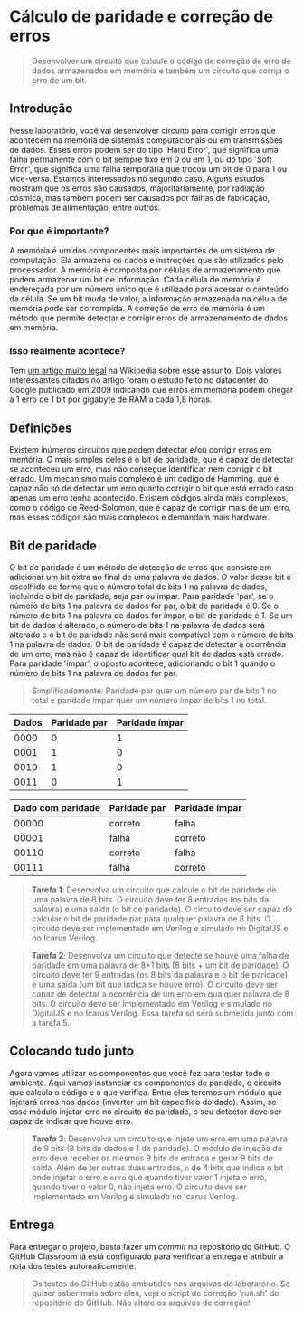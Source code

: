 # Cálculo de paridade e correção de erros

> Desenvolver um circuito que calcule o código de correção de erro de dados armazenados em memória e também um circuito que corrija o erro de um bit.

## Introdução

Nesse laboratório, você vai desenvolver circuito para corrigir erros que acontecem na memória de sistemas computacionais ou em transmissões de dados. Esses erros podem ser do tipo 'Hard Error', que significa uma falha permanente com o bit sempre fixo em 0 ou em 1, ou do tipo 'Soft Error', que significa uma falha temporária que trocou um bit de 0 para 1 ou vice-versa. Estamos interessados no segundo caso. Alguns estudos mostram que os erros são causados, majoritariamente, por radiação cósmica, mas também podem ser causados por falhas de fabricação, problemas de alimentação, entre outros. 

### Por que é importante?

A memória é um dos componentes mais importantes de um sistema de computação. Ela armazena os dados e instruções que são utilizados pelo processador. A memória é composta por células de armazenamento que podem armazenar um bit de informação. Cada célula de memória é endereçada por um número único que é utilizado para acessar o conteúdo da célula. Se um bit muda de valor, a informação armazenada na célula de memória pode ser corrompida. A correção de erro de memória é um método que permite detectar e corrigir erros de armazenamento de dados em memória.

### Isso realmente acontece?

Tem [um artigo muito legal](https://en.wikipedia.org/wiki/ECC_memory) na Wikipedia sobre esse assunto. Dois valores interessantes citados no artigo foram o estudo feito no datacenter do Google publicado em 2009 indicando que erros em memória podem chegar a 1 erro de 1 bit por gigabyte de RAM a cada 1,8 horas.

## Definições

Existem inúmeros circuitos que podem detectar e/ou corrigir erros em memória. O mais simples deles é o bit de paridade, que é capaz de detectar se aconteceu um erro, mas não consegue identificar nem corrigir o bit errado. Um mecanismo mais complexo é um código de Hamming, que é capaz não só de detectar um erro quanto corrigir o bit que está errado caso apenas um erro tenha acontecido. Existem códigos ainda mais complexos, como o código de Reed-Solomon, que é capaz de corrigir mais de um erro, mas esses códigos são mais complexos e demandam mais hardware.

## Bit de paridade

O bit de paridade é um método de detecção de erros que consiste em adicionar um bit extra ao final de uma palavra de dados. O valor desse bit é escolhido de forma que o número total de bits 1 na palavra de dados, incluindo o bit de paridade, seja par ou ímpar. Para paridade 'par', se o número de bits 1 na palavra de dados for par, o bit de paridade é 0. Se o número de bits 1 na palavra de dados for ímpar, o bit de paridade é 1. Se um bit de dados é alterado, o número de bits 1 na palavra de dados será alterado e o bit de paridade não será mais compatível com o número de bits 1 na palavra de dados. O bit de paridade é capaz de detectar a ocorrência de um erro, mas não é capaz de identificar qual bit de dados está errado. Para paridade 'ímpar', o oposto acontece, adicionando o bit 1 quando o número de bits 1 na palavra de dados for par.

> Simplificadamente: Paridade par quer um número par de bits 1 no total e paridade ímpar quer um número ímpar de bits 1 no total.

| Dados | Paridade par | Paridade ímpar |
|-------|--------------|----------------|
| 0000  | 0            | 1              |
| 0001  | 1            | 0              |
| 0010  | 1            | 0              |
| 0011  | 0            | 1              |

| Dado com paridade | Paridade par | Paridade ímpar |
|-------------------|--------------|----------------|
| 00000             | correto      | falha          |
| 00001             | falha        | correto        |
| 00110             | correto      | falha          |
| 00111             | falha        | correto        |

> **Tarefa 1**: Desenvolva um circuito que calcule o bit de paridade de uma palavra de 8 bits. O circuito deve ter 8 entradas (os bits da palavra) e uma saída (o bit de paridade). O circuito deve ser capaz de calcular o bit de paridade par para qualquer palavra de 8 bits. O circuito deve ser implementado em Verilog e simulado no DigitalJS e no Icarus Verilog. 

> **Tarefa 2**: Desenvolva um circuito que detecte se houve uma falha de paridade em uma palavra de 8+1 bits (8 bits + um bit de paridade). O circuito deve ter 9 entradas (os 8 bits da palavra e o bit de paridade) e uma saída (um bit que indica se houve erro). O circuito deve ser capaz de detectar a ocorrência de um erro em qualquer palavra de 8 bits. O circuito deve ser implementado em Verilog e simulado no DigitalJS e no Icarus Verilog. Essa tarefa só será submetida junto com a tarefa 5.

## Colocando tudo junto

Agora vamos utilizar os componentes que você fez para testar todo o ambiente. Aqui vamos instanciar os componentes de paridade, o circuito que calcula o código e o que verifica. Entre eles teremos um módulo que injetará erros nos dados (inverter um bit específico do dado). Assim, se esse módulo injetar erro no circuito de paridade, o seu detector deve ser capaz de indicar que houve erro. 

> **Tarefa 3**: Desenvolva um circuito que injete um erro em uma palavra de 9 bits (8 bits de dados e 1 de paridade). O módulo de injeção de erro deve receber os mesmos 9 bits de entrada e gerar 9 bits de saída. Além de ter outras duas entradas, `n` de 4 bits que indica o bit onde injetar o erro e `erro` que quando tiver valor 1 injeta o erro, quando tiver o valor 0, não injeta erro. O circuito deve ser implementado em Verilog e simulado no Icarus Verilog.

## Entrega

Para entregar o projeto, basta fazer um *commit* no repositório do GitHub. O GitHub Classroom já está configurado para verificar a entrega e atribuir a nota dos testes automaticamente. 

> Os testes do GitHub estão embutidos nos arquivos do laboratório. Se quiser saber mais sobre eles, veja o script de correção 'run.sh' do repositório do GitHub. Não altere os arquivos de correção!
